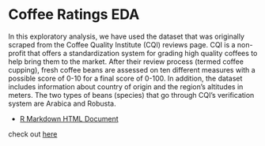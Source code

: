 # Coffee Ratings EDA

In this exploratory analysis, we have used the dataset that was originally scraped from the Coffee Quality Institute (CQI) reviews page.
CQI is a non-profit that offers a standardization system for grading high quality coffees to help bring them to the market.
After their review process (termed coffee cupping), fresh coffee beans are assessed on ten different measures with a possible score of 0-10 for a final score of 0-100. In addition, the dataset includes information about country of origin and the region’s altitudes in meters.  The two types of beans (species) that go through CQI’s verification system are Arabica and Robusta.

- [R Markdown HTML Document](./Coffee-Ratings-Final.html)

check out [here](https://misk-dsi.github.io/coffee-ratings-eda/)
